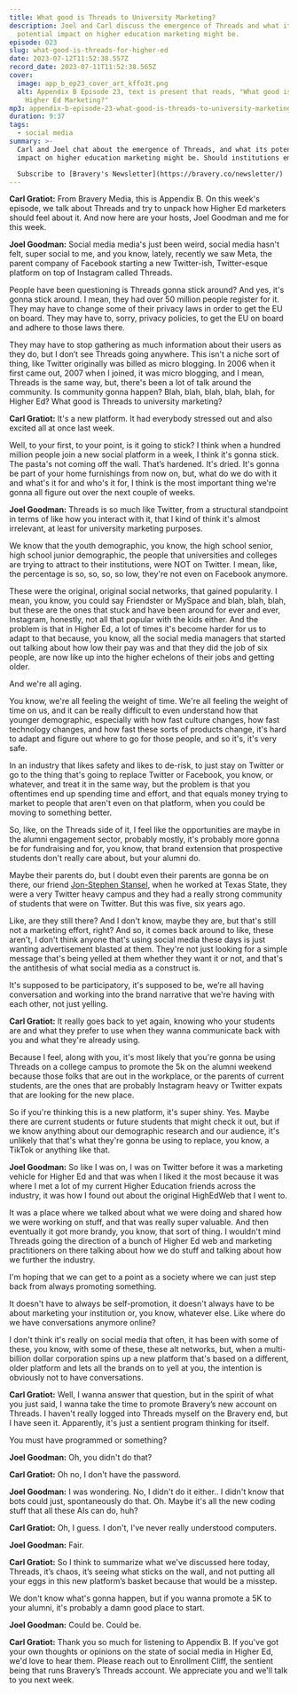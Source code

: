 ```yaml
---
title: What good is Threads to University Marketing?
description: Joel and Carl discuss the emergence of Threads and what its
  potential impact on higher education marketing might be.
episode: 023
slug: what-good-is-threads-for-higher-ed
date: 2023-07-12T11:52:38.557Z
record_date: 2023-07-11T11:52:38.565Z
cover:
  image: app_b_ep23_cover_art_kffo3t.png
  alt: Appendix B Episode 23, text is present that reads, "What good is Threads to
    Higher Ed Marketing?"
mp3: appendix-b-episode-23-what-good-is-threads-to-university-marketing-.mp3
duration: 9:37
tags:
  - social media
summary: >-
  Carl and Joel chat about the emergence of Threads, and what its potential
  impact on higher education marketing might be. Should institutions embrace it? And if so, for which audience?

  Subscribe to [Bravery's Newsletter](https://bravery.co/newsletter/)
---
```

**Carl Gratiot:**
From Bravery Media, this is Appendix B. On this week's episode, we talk about Threads and try to unpack how Higher Ed marketers should feel about it. And now here are your hosts, Joel Goodman and me for this week. 

**Joel Goodman:**
Social media media's just been weird, social media hasn't felt, super social to me, and you know, lately, recently we saw Meta, the parent company of Facebook starting a new Twitter-ish, Twitter-esque platform on top of Instagram called Threads.

People have been questioning is Threads gonna stick around? And yes, it's gonna stick around. I mean, they had over 50 million people register for it. They may have to change some of their privacy laws in order to get the EU on board. They may have to, sorry, privacy policies, to get the EU on board and adhere to those laws there.

They may have to stop gathering as much information about their users as they do, but I don’t see Threads going anywhere. This isn't a niche sort of thing, like Twitter originally was billed as micro blogging. In 2006 when it first came out, 2007 when I joined, it was micro blogging, and I mean, Threads is the same way, but, there's been a lot of talk around the community. Is community gonna happen? Blah, blah, blah, blah, blah, for Higher Ed? What good is Threads to university marketing? 

**Carl Gratiot:**
It's a new platform. It had everybody stressed out and also excited all at once last week.

Well, to your first, to your point, is it going to stick? I think when a hundred million people join a new social platform in a week, I think it's gonna stick. The pasta's not coming off the wall. That’s hardened. It's dried. It's gonna be part of your home furnishings from now on, but, what do we do with it and what's it for and who's it for, I think is the most important thing we're gonna all figure out over the next couple of weeks.

**Joel Goodman:**
Threads is so much like Twitter, from a structural standpoint in terms of like how you interact with it, that I kind of think it's almost irrelevant, at least for university marketing purposes.

We know that the youth demographic, you know, the high school senior, high school junior demographic, the people that universities and colleges are trying to attract to their institutions, were NOT on Twitter. I mean, like, the percentage is so, so, so, so low, they're not even on Facebook anymore.

These were the original, original social networks, that gained popularity. I mean, you know, you could say Friendster or MySpace and blah, blah, blah, but these are the ones that stuck and have been around for ever and ever, Instagram, honestly, not all that popular with the kids either. And the problem is that in Higher Ed, a lot of times it's become harder for us to adapt to that because, you know, all the social media managers that started out talking about how low their pay was and that they did the job of six people, are now like up into the higher echelons of their jobs and getting older. 

And we're all aging. 

You know, we're all feeling the weight of time. We're all feeling the weight of time on us, and it can be really difficult to even understand how that younger demographic, especially with how fast culture changes, how fast technology changes, and how fast these sorts of products change, it's hard to adapt and figure out where to go for those people, and so it's, it's very safe. 

In an industry that likes safety and likes to de-risk, to just stay on Twitter or go to the thing that's going to replace Twitter or Facebook, you know, or whatever, and treat it in the same way, but the problem is that you oftentimes end up spending time and effort, and that equals money trying to market to people that aren't even on that platform, when you could be moving to something better. 

So, like, on the Threads side of it, I feel like the opportunities are maybe in the alumni engagement sector, probably mostly, it's probably more gonna be for fundraising and for, you know, that brand extension that prospective students don't really care about, but your alumni do.

Maybe their parents do, but I doubt even their parents are gonna be on there, our friend [Jon-Stephen Stansel](https://www.linkedin.com/in/jsstansel/), when he worked at Texas State, they were a very Twitter heavy campus and they had a really strong community of students that were on Twitter. But this was five, six years ago.

Like, are they still there? And I don't know, maybe they are, but that's still not a marketing effort, right? And so, it comes back around to like, these aren't, I don't think anyone that's using social media these days is just wanting advertisement blasted at them. They're not just looking for a simple message that's being yelled at them whether they want it or not, and that's the antithesis of what social media as a construct is.

It's supposed to be participatory, it's supposed to be, we’re all having conversation and working into the brand narrative that we're having with each other, not just yelling.

**Carl Gratiot:**
It really goes back to yet again, knowing who your students are and what they prefer to use when they wanna communicate back with you and what they're already using.

Because I feel, along with you, it's most likely that you're gonna be using Threads on a college campus to promote the 5k on the alumni weekend because those folks that are out in the workplace, or the parents of current students, are the ones that are probably Instagram heavy or Twitter expats that are looking for the new place.

So if you're thinking this is a new platform, it's super shiny. Yes. Maybe there are current students or future students that might check it out, but if we know anything about our demographic research and our audience, it's unlikely that that's what they're gonna be using to replace, you know, a TikTok or anything like that.

**Joel Goodman:**
So like I was on, I was on Twitter before it was a marketing vehicle for Higher Ed and that was when I liked it the most because it was where I met a lot of my current Higher Education friends across the industry, it was how I found out about the original HighEdWeb that I went to.

It was a place where we talked about what we were doing and shared how we were working on stuff, and that was really super valuable. And then eventually it got more brandy, you know, that sort of thing. I wouldn't mind Threads going the direction of a bunch of Higher Ed web and marketing practitioners on there talking about how we do stuff and talking about how we further the industry.

I'm hoping that we can get to a point as a society where we can just step back from always promoting something. 

It doesn't have to always be self-promotion, it doesn't always have to be about marketing your institution or, you know, whatever else. Like where do we have conversations anymore online?

I don't think it's really on social media that often, it has been with some of these, you know, with some of these, these alt networks, but, when a multi-billion dollar corporation spins up a new platform that's based on a different, older platform and lets all the brands on to yell at you, the intention is obviously not to have conversations. 

**Carl Gratiot:**
Well, I wanna answer that question, but in the spirit of what you just said, I wanna take the time to promote Bravery’s new account on Threads. I haven't really logged into Threads myself on the Bravery end, but I have seen it. Apparently, it's just a sentient program thinking for itself.

You must have programmed or something?

**Joel Goodman:**
Oh, you didn't do that?

**Carl Gratiot:**
Oh no, I don't have the password. 

**Joel Goodman:**
I was wondering. No, I didn't do it either.. I didn't know that bots could just, spontaneously do that. Oh. Maybe it's all the new coding stuff that all these AIs can do, huh? 

**Carl Gratiot:**
Oh, I guess. I don't, I've never really understood computers.

**Joel Goodman:**
Fair.

**Carl Gratiot:**
So I think to summarize what we've discussed here today, Threads, it’s chaos, it’s seeing what sticks on the wall, and not putting all your eggs in this new platform’s basket because that would be a misstep. 

We don't know what's gonna happen, but if you wanna promote a 5K to your alumni, it's probably a damn good place to start.

**Joel Goodman:**
Could be. Could be.

**Carl Gratiot:**
Thank you so much for listening to Appendix B. If you've got your own thoughts or opinions on the state of social media in Higher Ed, we'd love to hear them. Please reach out to Enrollment Cliff, the sentient being that runs Bravery’s Threads account. We appreciate you and we'll talk to you next week.
